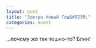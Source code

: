 ```yaml
---
layout: post
title: "Завтра Новый Год&#8230;"
categories: event
---
```

…почему же так тошно-то? Блин!